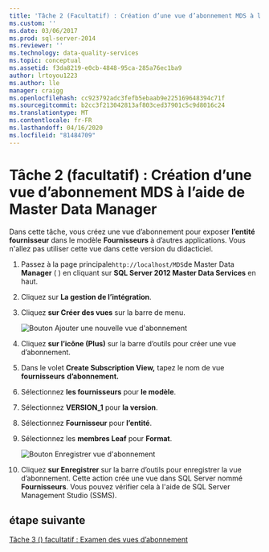 ```yaml
---
title: 'Tâche 2 (Facultatif) : Création d’une vue d’abonnement MDS à l’aide de Master Data Manager ( Microsoft Docs'
ms.custom: ''
ms.date: 03/06/2017
ms.prod: sql-server-2014
ms.reviewer: ''
ms.technology: data-quality-services
ms.topic: conceptual
ms.assetid: f3da8219-e0cb-4848-95ca-285a76ec1ba9
author: lrtoyou1223
ms.author: lle
manager: craigg
ms.openlocfilehash: cc923792adc3fefb5ebaab9e225169648394c71f
ms.sourcegitcommit: b2cc3f213042813af803ced37901c5c9d8016c24
ms.translationtype: MT
ms.contentlocale: fr-FR
ms.lasthandoff: 04/16/2020
ms.locfileid: "81484709"
---
```

# <a name="task-2-optional-creating-a-mds-subscription-view-using-master-data-manager"></a>Tâche 2 (facultatif) : Création d’une vue d’abonnement MDS à l’aide de Master Data Manager
  Dans cette tâche, vous créez une vue d’abonnement pour exposer **l’entité fournisseur** dans le modèle **Fournisseurs** à d’autres applications. Vous n'allez pas utiliser cette vue dans cette version du didacticiel.  
  
1.  Passez à la page principale`http://localhost/MDS`de Master Data **Manager** ( ) en cliquant sur **SQL Server 2012 Master Data Services** en haut.  
  
2.  Cliquez sur **La gestion de l’intégration**.  
  
3.  Cliquez **sur Créer des vues** sur la barre de menu.  
  
     ![Bouton Ajouter une nouvelle vue d'abonnement](../../2014/tutorials/media/et-creatingamdssubscriptionviewusingmdm-01.jpg "Bouton Ajouter une nouvelle vue d'abonnement")  
  
4.  Cliquez **sur l’icône (Plus)** sur la barre d’outils pour créer une vue d’abonnement.  
  
5.  Dans le volet **Create Subscription View,** tapez le nom de vue **fournisseurs** **d’abonnement.**  
  
6.  Sélectionnez **les fournisseurs** pour **le modèle**.  
  
7.  Sélectionnez **VERSION_1** pour **la version**.  
  
8.  Sélectionnez **Fournisseur** pour **l’entité**.  
  
9. Sélectionnez les **membres Leaf** pour **Format**.  
  
     ![Bouton Enregistrer vue d'abonnement](../../2014/tutorials/media/et-creatingamdssubscriptionviewusingmdm-02.jpg "Bouton Enregistrer vue d'abonnement")  
  
10. Cliquez **sur Enregistrer** sur la barre d’outils pour enregistrer la vue d’abonnement. Cette action crée une vue dans SQL Server nommé **Fournisseurs**. Vous pouvez vérifier cela à l'aide de SQL Server Management Studio (SSMS).  
  
## <a name="next-step"></a>étape suivante  
 [Tâche 3 &#40;&#41; facultatif : Examen des vues d’abonnement](task-3-optional-reviewing-the-subscription-views.md)  
  
  
